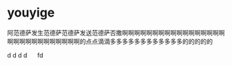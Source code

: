 # youyige
阿范德萨发生范德萨范德萨发送范德萨否撒啊啊啊啊啊啊啊啊啊啊啊啊啊啊啊啊啊啊啊啊啊啊啊啊啊啊啊啊啊的点点滴滴多多多多多多多多多多多多的的的的的

d
d 
 d d
   
    fd 

